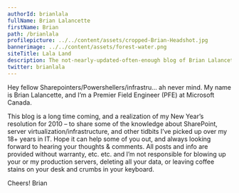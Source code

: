 ```yaml
---
authorId: brianlala
fullName: Brian Lalancette
firstName: Brian
path: /brianlala
profilepicture: ../../content/assets/cropped-Brian-Headshot.jpg
bannerimage: ../../content/assets/forest-water.png
siteTitle: Lala Land
description: The not-nearly-updated-often-enough blog of Brian Lalancette
twitter: brianlala
---
```


Hey fellow Sharepointers/Powershellers/infrastru… ah never mind. My name is Brian Lalancette, and I’m a Premier Field Engineer (PFE) at Microsoft Canada.

This blog is a long time coming, and a realization of my New Year’s resolution for 2010 – to share some of the knowledge about SharePoint, server virtualization/infrastructure, and other tidbits I’ve picked up over my 18+ years in IT. Hope it can help some of you out, and always looking forward to hearing your thoughts & comments. All posts and info are provided without warranty, etc. etc. and I’m not responsible for blowing up your or my production servers, deleting all your data, or leaving coffee stains on your desk and crumbs in your keyboard.

Cheers!
Brian
